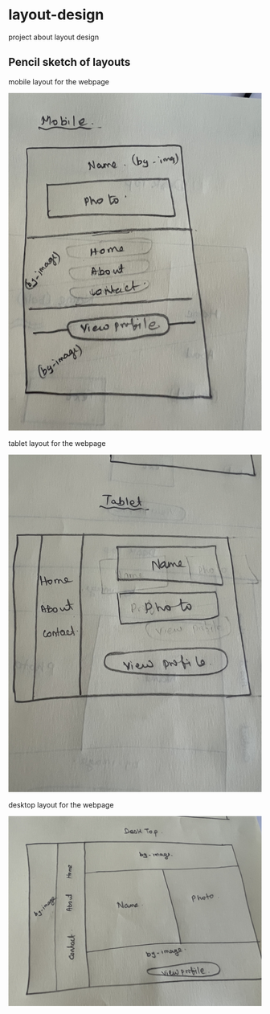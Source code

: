 # layout-design
project about layout design

## Pencil sketch of layouts 

mobile layout for the webpage

![mobile layout](assets/image/mobile.jpg)

tablet layout for the webpage

![tablet layout](assets/image/tablet.jpg)

desktop layout for the webpage

![desktop layout](assets/image/Desktop.jpg)

